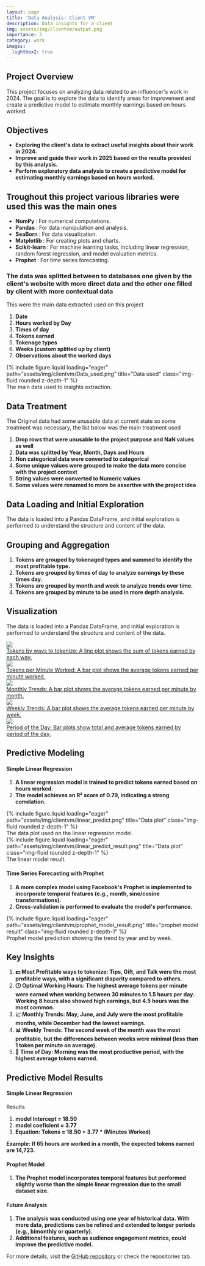 ```yaml
---
layout: page
title: 'Data Analysis: Client VM'
description: Data insights for a client 
img: assets/img/clientvm/output.png
importance: 3
category: work
images:
  lightbox2: true
---
```


<section id="overview">
    <h2>Project Overview</h2>
    <p>This project focuses on analyzing data related to an influencer's work in 2024. The goal is to explore the data to identify areas for improvement and create a predictive model to estimate monthly earnings based on hours worked.</p>
</section>


<section id="objective">
    <h2>Objectives</h2>
    <ul>
        <li><strong>Exploring the client's data to extract useful insights about their work in 2024.</strong></li>
        <li><strong>Improve and guide their work in 2025 based on the results provided by this analysis.</strong></li>
        <li><strong>Perform exploratory data analysis to create a predictive model for estimating monthly earnings based on hours worked.</strong></li>
    </ul>
</section>

<section id="tools">
    <h2>Troughout this project various libraries were used this was the main ones</h2>
    <ul>
        <li><strong>NumPy </strong>: For numerical computations.</li>
        <li><strong>Pandas </strong>: For data manipulation and analysis.</li>
        <li><strong>SeaBorn </strong>: For data visualization.</li>
        <li><strong>Matplotlib </strong>: For creating plots and charts.</li>
        <li><strong>Scikit-learn </strong>: For machine learning tasks, including linear regression, random forest regression, and model evaluation metrics.</li>
        <li><strong>Prophet </strong>: For time series forecasting.</li>       
    </ul>
</section>

<section id="data">
    <h3>The data was splitted between to databases one given by the client's website with more direct data and the other one filled by client with more contextual data</h3>
    <p>This were the main data extracted used on this project</p>
    <ol>
        <li><strong>Date </strong></li>
        <li><strong>Hours worked by Day</strong></li>
        <li><strong>Times of day</strong></li>
        <li><strong>Tokens earned</strong></li>
        <li><strong>Tokenage types</strong></li>
        <li><strong>Weeks (custom splitted up by client)</strong></li>
        <li><strong>Observations about the worked days</strong></li>
    </ol>
    <div class="row">
        <div class="col-sm mt-3 mt-md-0">
        {% include figure.liquid loading="eager" path="assets/img/clientvm/Data_used.png" title="Data used" class="img-fluid rounded z-depth-1" %}
        </div>
    </div>
    <div class="caption">The main data used to insights extraction.</div>
</section>
<section id="data_filtering">
    <h1>Data Treatment</h1>
    <p>The Original data had some unusable data at current state so some treatment was necessary, the list below was the main treatment used</p>
    <ol>
        <li><strong>Drop rows that were unusable to the project purpose and NaN values as well</strong></li>
        <li><strong>Data was splitted by Year, Month, Days and  Hours </strong></li>
        <li><strong>Non categorical data were converted to categorical</strong></li>
        <li><strong>Some unique values ​​were grouped to make the data more concise with the project context</strong></li>
        <li><strong>String values were converted to Numeric values</strong></li>
        <li><strong>Some values were renamed to more be assertive with the project idea</strong></li>
    </ol>
</section>

<section id="data_analysis">
    <h2>Data Loading and Initial Exploration</h2>
    <p>The data is loaded into a Pandas DataFrame, and initial exploration is performed to understand the structure and content of the data.</p>
    <h2>Grouping and Aggregation</h2>
    <ol>
        <li><strong>Tokens are grouped by tokenaged types and summed to identify the most profitable type.</strong></li>
        <li><strong>Tokens are grouped by times of day  to analyze earnings by these times day.</strong></li>
        <li><strong>Tokens are grouped by month and week to analyze trends over time.</strong></li> 
        <li><strong>Tokens are grouped by minute to be used in more depth analysis.</strong></li>         
    </ol>
    <h2>Visualization</h2>
    <p>The data is loaded into a Pandas DataFrame, and initial exploration is performed to understand the structure and content of the data.</p>
    <div class="row">
    <a class="col-sm mt-3 mt-md-0" data-lightbox="data" href="https://raw.githubusercontent.com/MauricioAguiar/mauricioaguiar.github.io/refs/heads/main/assets/img/clientvm/Sum_tokens_by_meio.png">
        <img class="col-sm mt-3 mt-md-0" src="https://raw.githubusercontent.com/MauricioAguiar/mauricioaguiar.github.io/refs/heads/main/assets/img/clientvm/Sum_tokens_by_meio.png" />
        <div class="caption">Tokens by ways to tokenize: A line plot shows the sum of tokens earned by each way.</div>
    </a>
    <a class="col-sm mt-3 mt-md-0" data-lightbox="data" href="https://raw.githubusercontent.com/MauricioAguiar/mauricioaguiar.github.io/refs/heads/main/assets/img/clientvm/Tokens_mean_by_minXTokens_mean_worked.png">
        <img class="col-sm mt-3 mt-md-0" src="https://raw.githubusercontent.com/MauricioAguiar/mauricioaguiar.github.io/refs/heads/main/assets/img/clientvm/Tokens_mean_by_minXTokens_mean_worked.png" />
        <div class="caption">Tokens per Minute Worked: A bar plot shows the average tokens earned per minute worked.</div>
    </a>
    <a class="col-sm mt-3 mt-md-0" data-lightbox="data" href="https://raw.githubusercontent.com/MauricioAguiar/mauricioaguiar.github.io/refs/heads/main/assets/img/clientvm/Tokens_by_minXTokens_mean_worked_monthly.png">
        <img class="col-sm mt-3 mt-md-0" src="https://raw.githubusercontent.com/MauricioAguiar/mauricioaguiar.github.io/refs/heads/main/assets/img/clientvm/Tokens_by_minXTokens_mean_worked_monthly.png" />
        <div class="caption">Monthly Trends: A bar plot shows the average tokens earned per minute by month.</div>
    </a>
        <a class="col-sm mt-3 mt-md-0" data-lightbox="data" href="https://raw.githubusercontent.com/MauricioAguiar/mauricioaguiar.github.io/refs/heads/main/assets/img/clientvm/Tokens_gained_by_day_period.png">
        <img class="col-sm mt-3 mt-md-0" src="https://raw.githubusercontent.com/MauricioAguiar/mauricioaguiar.github.io/refs/heads/main/assets/img/clientvm/Tokens_gained_by_day_period.png" />
        <div class="caption">Weekly Trends: A bar plot shows the average tokens earned per minute by week.</div>
    </a>
        <a class="col-sm mt-3 mt-md-0" data-lightbox="data" href="https://raw.githubusercontent.com/MauricioAguiar/mauricioaguiar.github.io/refs/heads/main/assets/img/clientvm/Tokens_gained_mean_by_day_period.png">
        <img class="col-sm mt-3 mt-md-0" src="https://raw.githubusercontent.com/MauricioAguiar/mauricioaguiar.github.io/refs/heads/main/assets/img/clientvm/Tokens_gained_mean_by_day_period.png" />
        <div class="caption">Period of the Day: Bar plots show total and average tokens earned by period of the day.</div>
    </a>
</section>
<section id="predictive_modeling">
    <h2>Predictive Modeling</h2>
    <h4>Simple Linear Regression</h4>
    <ol>
        <li><strong>A linear regression model is trained to predict tokens earned based on hours worked.</strong></li>
        <li><strong>The model achieves an R² score of 0.79, indicating a strong correlation.</strong></li>       
    </ol>
    <div class="row">
        <div class="col-sm mt-3 mt-md-0">
        {% include figure.liquid loading="eager" path="assets/img/clientvm/linear_predict.png" title="Data plot" class="img-fluid rounded z-depth-1" %}
        <div class="caption">The data plot used on the linear regression model.</div>
        </div>    
        <div class="col-sm mt-3 mt-md-0">
        {% include figure.liquid loading="eager" path="assets/img/clientvm/linear_predict_result.png" title="Data plot" class="img-fluid rounded z-depth-1" %}
        <div class="caption">The linear model result.</div>
        </div>
    </div>
    <h4>Time Series Forecasting with Prophet</h4>
    <ol>
        <li><strong>A more complex model using Facebook's Prophet is implemented to incorporate temporal features (e.g., month, sine/cosine transformations).</strong></li>
        <li><strong>Cross-validation is performed to evaluate the model's performance.</strong></li>       
    </ol>
    <div class="row">
        <div class="col-sm mt-3 mt-md-0">
        {% include figure.liquid loading="eager" path="assets/img/clientvm/prophet_model_result.png" title="prophet model result" class="img-fluid rounded z-depth-1" %}
        </div>
    </div>
    <div class="caption">Prophet model prediction showing the trend by year and by week.</div>
</section>
<section id="insights">
    <h2>Key Insights</h2>
    <ol>
        <li><strong>💵 Most Profitable ways to tokenize: Tips, Gift, and Talk were the most profitable ways, with a significant disparity compared to others.</strong></li>  
        <li><strong>🕑 Optimal Working Hours: The highest average tokens per minute were earned when working between 30 minutes to 1.5 hours per day. Working 8 hours also showed high earnings, but 4.5 hours was the most common.</strong></li>  
        <li><strong>📈 Monthly Trends: May, June, and July were the most profitable months, while December had the lowest earnings.</strong></li>  
        <li><strong>📊 Weekly Trends: The second week of the month was the most profitable, but the differences between weeks were minimal (less than 1 token per minute on average).</strong></li>  
        <li><strong>🌆 Time of Day: Morning was the most productive period, with the highest average tokens earned.</strong></li>       
    </ol>
</section>
<section id="predictive_model_results">
    <h2>Predictive Model Results</h2>
    <h4>Simple Linear Regression</h4>
    <p>Results</p>
    <ol>
        <li><strong>model Intercept = 18.50</strong></li>
        <li><strong>model coeficient = 3.77</strong></li>   
        <li><strong>Equation: Tokens = 18.50 + 3.77 * (Minutes Worked)</strong></li>              
    </ol>
    <p><strong>Example: If 65 hours are worked in a month, the expected tokens earned are 14,723.</strong></p>
    <h4>Prophet Model</h4>
    <ol>
        <li><strong>The Prophet model incorporates temporal features but performed slightly worse than the simple linear regression due to the small dataset size.</strong></li>       
    </ol>
</section>
<section id="future_analysis">
    <h4>Future Analysis</h4>
    <ol>
        <li><strong>The analysis was conducted using one year of historical data. With more data, predictions can be refined and extended to longer periods (e.g., bimonthly or quarterly).</strong></li>
        <li><strong>Additional features, such as audience engagement metrics, could improve the predictive model.</strong></li>       
    </ol>
    <ol>
</section>

<footer>
        <p>For more details, visit the <a href="https://github.com/MauricioAguiar/SignLanguagePT-BR">GitHub repository</a> or check the repositories tab.</p>
</footer>
